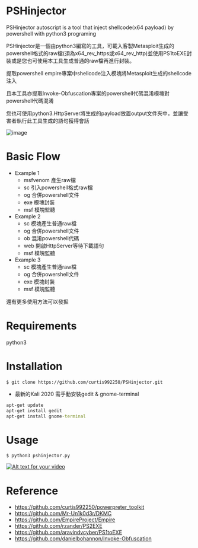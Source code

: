 # PSHinjector
PSHinjector autoscript is a tool that inject shellcode(x64 payload) by powershell with python3 programing 

PSHinjector是一個由python3編寫的工具，可載入客製Metasploit生成的powershell格式的raw檔(須為x64_rev_https或x64_rev_http)並使用PS1toEXE封裝或是您也可使用本工具生成普通的raw檔再進行封裝。

提取powershell empire專案中shellcode注入模塊將Metasploit生成的shellcode注入

且本工具亦提取Invoke-Obfuscation專案的powershell代碼混淆模塊對powershell代碼混淆

您也可使用python3.HttpServer將生成的payload放置output文件夾中，並讓受害者執行此工具生成的語句獲得會話

![image](https://i.imgur.com/6yEkh58.png)

# Basic Flow
* Example 1
	* msfvenom 產生raw檔
	* sc 引入powershell格式raw檔
	* og 合併powershell文件
  	* exe 模塊封裝
	* msf 模塊監聽
* Example 2
	* sc 模塊產生普通raw檔
	* og 合併powershell文件
	* ob 混淆powershell代碼
  * web 開啟HttpServer等待下載語句
  * msf 模塊監聽
* Example 3
	* sc 模塊產生普通raw檔
	* og 合併powershell文件
	* exe 模塊封裝
	* msf 模塊監聽	

還有更多使用方法可以發掘
	
# Requirements 

python3

# Installation 
```
$ git clone https://github.com/curtis992250/PSHinjector.git

```

- 最新的Kali 2020 需手動安裝gedit & gnome-terminal

```cmd
apt-get update
apt-get install gedit
apt-get install gnome-terminal
```

# Usage
```
$ python3 pshinjector.py
```
[![Alt text for your video](https://i.ytimg.com/vi/Li2xbxsl9Sk/hqdefault.jpg)](https://youtu.be/Li2xbxsl9Sk)
# Reference
* https://github.com/curtis992250/powerpreter_toolkit
* https://github.com/Mr-Un1k0d3r/DKMC
* https://github.com/EmpireProject/Empire
* https://github.com/rzander/PS2EXE
* https://github.com/aravindvcyber/PS1toEXE
* https://github.com/danielbohannon/Invoke-Obfuscation
